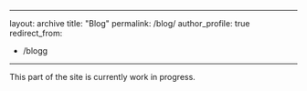 
---
layout: archive
title: "Blog"
permalink: /blog/
author_profile: true
redirect_from:
  - /blogg
---

This part of the site is currently work in progress.
